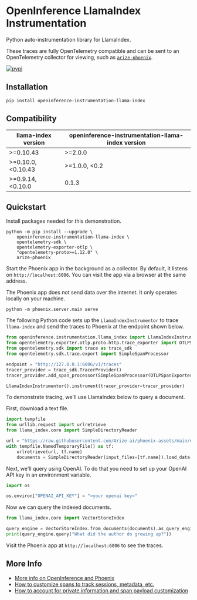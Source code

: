 # OpenInference LlamaIndex Instrumentation
Python auto-instrumentation library for LlamaIndex.

These traces are fully OpenTelemetry compatible and can be sent to an OpenTelemetry collector for viewing, such as [`arize-phoenix`](https://github.com/Arize-ai/phoenix).

[![pypi](https://badge.fury.io/py/openinference-instrumentation-llama-index.svg)](https://pypi.org/project/openinference-instrumentation-llama-index/)

## Installation

```shell
pip install openinference-instrumentation-llama-index
```

## Compatibility

| llama-index version | openinference-instrumentation-llama-index version |
|---------------------|---------------------------------------------------|
| \>=0.10.43          | \>=2.0.0                                          |
| \>=0.10.0, <0.10.43 | \>=1.0.0, <0.2                                    |
| \>=0.9.14, <0.10.0  | 0.1.3                                             |

## Quickstart

Install packages needed for this demonstration.

```shell
python -m pip install --upgrade \
    openinference-instrumentation-llama-index \
    opentelemetry-sdk \
    opentelemetry-exporter-otlp \
    "opentelemetry-proto>=1.12.0" \
    arize-phoenix
```

Start the Phoenix app in the background as a collector. By default, it listens on `http://localhost:6006`. You can visit the app via a browser at the same address.

The Phoenix app does not send data over the internet. It only operates locally on your machine.

```shell
python -m phoenix.server.main serve
```

The following Python code sets up the `LlamaIndexInstrumentor` to trace `llama-index` and send the traces to Phoenix at the endpoint shown below.

```python
from openinference.instrumentation.llama_index import LlamaIndexInstrumentor
from opentelemetry.exporter.otlp.proto.http.trace_exporter import OTLPSpanExporter
from opentelemetry.sdk import trace as trace_sdk
from opentelemetry.sdk.trace.export import SimpleSpanProcessor

endpoint = "http://127.0.0.1:6006/v1/traces"
tracer_provider = trace_sdk.TracerProvider()
tracer_provider.add_span_processor(SimpleSpanProcessor(OTLPSpanExporter(endpoint)))

LlamaIndexInstrumentor().instrument(tracer_provider=tracer_provider)
```

To demonstrate tracing, we'll use LlamaIndex below to query a document. 

First, download a text file.

```python
import tempfile
from urllib.request import urlretrieve
from llama_index.core import SimpleDirectoryReader

url = "https://raw.githubusercontent.com/Arize-ai/phoenix-assets/main/data/paul_graham/paul_graham_essay.txt"
with tempfile.NamedTemporaryFile() as tf:
    urlretrieve(url, tf.name)
    documents = SimpleDirectoryReader(input_files=[tf.name]).load_data()
```

Next, we'll query using OpenAI. To do that you need to set up your OpenAI API key in an environment variable.

```python
import os

os.environ["OPENAI_API_KEY"] = "<your openai key>"
```

Now we can query the indexed documents.

```python
from llama_index.core import VectorStoreIndex

query_engine = VectorStoreIndex.from_documents(documents).as_query_engine()
print(query_engine.query("What did the author do growing up?"))
```

Visit the Phoenix app at `http://localhost:6006` to see the traces.

## More Info

* [More info on OpenInference and Phoenix](https://docs.arize.com/phoenix)
* [How to customize spans to track sessions, metadata, etc.](https://github.com/Arize-ai/openinference/tree/main/python/openinference-instrumentation#customizing-spans)
* [How to account for private information and span payload customization](https://github.com/Arize-ai/openinference/tree/main/python/openinference-instrumentation#tracing-configuration)
